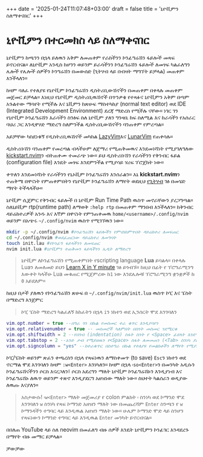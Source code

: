 +++
date = '2025-01-24T11:07:48+03:00'
draft = false
title = 'ኒዮቪምን ስለማቀናበር'
+++
# ኒዮቪምን በተርመክስ ላይ ስለማቀናበር

ኒዮቪምን ከጫንን በኋላ ይለዉን አቅም ለመጠቀም የራስችንን ኮንፊግሬሽን ፋይሎች መጻፍ ይኖርብናል። ለኒዮቪም አንዲስ ከሆንን ወይንም ይራሳችንን ኮንፊግሬሽን ፋይሎች ለመፃፍ ካልፈለግን ሌሎች የሌሎች ሰዎችን ኮንግሬሽን በመውሰድ (ጊትሃብ ላይ በብዛት ማግኘት ይቻላል) መጠቀም እንችላለን። 

ከዛም ባለፈ የተለያዩ የኒዮቪም ኮንፊግሬሽን ዲስትሪቢውሽኖችን በመጠቀም በቀላሉ መጠቀም መጀመር ይቻላል። እነዚህ የኒዮቪም ዲስትሪቢዉሽኖች በጥንቃቄ የተጻፉና ኒዮቪምን አቅም በጣም አጉልተው ማሳየት የሚችሉ እና ኒቪምን ከጽሁፍ ማስተካከያ (normal text editor) ወደ IDE (Integrated Development Environment) ደረጃ ማድረስ የሚችሉ ናቸው። ነገር ገን የኒዮቪም ኮንፊግሬሽን እራሳችን ስንፅፍ ስለ ኒዮቪም ያለን ግንዛቤ ከፍ ስለሚል እና ከራሳችን የአሰራር ባህሪ ጋር እንዲዋሃድ ማድረግ ስለምንችል ዲስትሪቢውሽኖችን ባንጠቀም የምረጣል።

አይቻቸው ካስደነቁኝ የዲስትሪቢዉሽኖች መካከል [LazyVim](https://www.lazyvim.org/)እና [LunarVim](https://www.lunarvim.org/) የጠቀሳሉ። 

ዲስትሪቡሽን ባንጠቀም የመረጣል ብላችሁም ለጀማሪ የሚጠቅመዉና እንደመነሻነት የሚያገለግለው [kickstart.nvim](https://github.com/nvim-lua/kickstart.nvim)ን ብትጠቀሙ ተመራጭ ነው። ይህ ዲስትሪቡሽን የራሳችንን የቅንብር ፋይል (configuration file) እንዴት መፃፍ እንደምንችል የሚያሳይ ሃሪፍ ፕሮጀክት ነው። 

ቀጥለን እንደመነሻነት የራሳችንን የኒኦቪም ኮንፊግሬሽን እንሰራልን። እኔ **kickstart.nvim**ን ተጠቅሜ በዋናነት የምጠቀምበትን የኒዮቪም ኮንፊግሬሽን ለማየት ወደዚህ [የጊትሃብ](https://github.com/RoarAbiye/nvim.termux) ገፅ በመሄድ ማየት ትችላላችሁ። 

ኒዮቪም ሲጀምር የቅንብር ፋይሎች በ ኒዮቪም Run Time Path ዉስጥ መኖራቸውን ያረጋግጣል። ስለኒይቪም rtp(runtime path) ለማወቅ `:help rtp` በመጠቀም ማንበብ እንችላለን። ከቅንብር ዳይሬክተሪዎች አንዱ እና እኛም በዋናነት የምንጠቀመዉ `home/<username>/.config/nvim` ወይንም በአጭሩ `~/.config/nvim` ዉስጥ የሚገኘዉን ነው። 

```bash
mkdir -p ~/.config/nvim #ኮንፊግሬሽን ፋይሎችን የምናስከምጥበት ዳይሬክተሪ ለመፍጠር
cd ~/.config/nvim #ወደፈጠርነው ዳይሬክተሪ ለመግባት
touch init.lau #የኮንፊግ ፋይላችንን ለመፍጠር
nvim init.lua #ኒዮቪምን ተጠቅመን ፋይላችንን ኢዲት ለማድረግ
```

>ኒዮቪም ለኮንፊግሬሽን የሚጠቀምበት የscripting language **Lua** ይባልላ።  በቀላሉ Luaን ለመለመድ ይህን [Learn X in Y minute](https://youtu.be/0uQ3bkiW5SE?si=6tA6nOu5eW3wXnPu) ገፅ ይጎብኙ። ከዚህ በፊት የ ፕሮግራሚንግ እውቀት ካላችሁ Lua መቁጠር የሚጀምረው ከ`1` ነው እንደሌሎቹ ፕሮግራሚንግ ቋንቋዎች ከ `0` አይደለም። 

ከዚህ በታች ያለዉን የኮንፊግሬሽን ጽሁፍ በ `~/.config/nvim/init.lua` ዉስጥ ኮፒ እና ፔስት በማድረግ እንጀምር
> ኮፒ ፔስት ማድረግ ካልፈለኝ ከከፈትን በኋላ `i`ን ነክተን ወደ ኢንሰርት ሞደ እንገባለን
```lua
vim.opt.number = true --በግራ ጎን በኩል የመስመር ተራ ቁጥር እንዲያሳየን
vim.opt.relativenumber = true -- መስመሮች ካለምበት በስንት መስመር ንደሚርቁ
vim.opt.shiftwidth = 2 --የበገብ (indentation) ስፋት ስንት የ <Space> ፊደላት እንደሚሆኑ ለማስተካከል
vim.opt.tabstop = 2 --አንድ ታብ የሚይዘዉን የ<Space> ስፋት ለመመጠን (<Tab> ስንነካ ያለዉን ማለት ነው)
vim.opt.signcolumn = "yes" --ከተራቁጥር በስተግራ በኩል የተለያዩ የመልክቶችን ለማየት የሚያስችል ቋሚ መስመር ለመጨመር (ለerror waring አይነት ነገሮችን ለማየት)
```

ኮፒ/ፔስት ወይንም ጽፈን ቀጫረስን በኋላ የጻፍነዉን ለማስቀመጥ (to save) `Esc`ን ነከተን ወደ ኖርማል ሞደ እንገባለን ከዛም `:w<Enter>` እንነካለን። ከዛም በኋላ `፡so<Enter>`ን በመንካት አዲሱን ኮንፊግሬሽናችንን ሶርስ እናረጋለን፤ ሶርስ አደረግን ማለት ኒዮቪም ኮንፊግሬሽኑን እንዲያነብ እና ኮንፊግሬሽኑ ለዉጥ ወይንም ተጽኖ እንዲያደርግ አዘዝነው ማለት ነው። ስህተት ካልሰራን ወዲያው ለዉጡ እናያለን።

> አስታውሱ! `፡w<Enter>` ማለት መጀመሪያ የ colon ምልክት `፡` ስንነካ ወደ ኮማንድ ሞደ እንገባለን `w` ስንነካ የጻፍ ኮማንድ አዘዝን ማለት ነው በመጨረሻም `Enter` ስንጫን የ `w` ኮማንዳችን ተግባር ላይ እንዲዉል አዘዝን ማለት ነው። ሁሌም ኮማንድ ሞድ ላይ ስንሆን የጻፍነውን ኮማንድ ተግባር ላይ እንዲዉል `Enter` መንካት ይኖርብናል።

በበለጠ YouTube ላይ ስለ neovim በመፈለግ ብዙ ሰዎች እንዴት ኒዮቪምን ኮንፊገር እንዳደረጉ በማየት ብዙ መማር ይቻላል።

ቻውቻው
